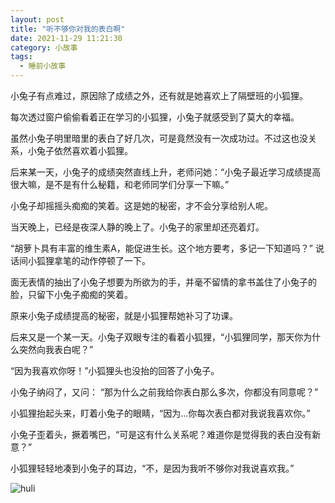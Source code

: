 ```yaml
---
layout: post
title: "听不够你对我的表白啊"
date: 2021-11-29 11:21:30
category: 小故事
tags:
  - 睡前小故事
---
```



小兔子有点难过，原因除了成绩之外，还有就是她喜欢上了隔壁班的小狐狸。

每次透过窗户偷偷看着正在学习的小狐狸，小兔子就感受到了莫大的幸福。

虽然小兔子明里暗里的表白了好几次，可是竟然没有一次成功过。不过这也没关系，小兔子依然喜欢着小狐狸。

后来某一天，小兔子的成绩突然直线上升，老师问她：“小兔子最近学习成绩提高很大嘛，是不是有什么秘籍，和老师同学们分享一下嘛。”

小兔子却摇摇头痴痴的笑着。这是她的秘密，才不会分享给别人呢。

当天晚上，已经是夜深人静的晚上了。小兔子的家里却还亮着灯。

“胡萝卜具有丰富的维生素A，能促进生长。这个地方要考，多记一下知道吗？” 说话间小狐狸拿笔的动作停顿了一下。

面无表情的抽出了小兔子想要为所欲为的手，并毫不留情的拿书盖住了小兔子的脸，只留下小兔子痴痴的笑着。

原来小兔子成绩提高的秘密，就是小狐狸帮她补习了功课。

后来又是一个某一天。小兔子双眼专注的看着小狐狸，“小狐狸同学，那天你为什么突然向我表白呢？”

“因为我喜欢你呀！”小狐狸头也没抬的回答了小兔子。

小兔子纳闷了，又问： “那为什么之前我给你表白那么多次，你都没有同意呢？”

小狐狸抬起头来，盯着小兔子的眼睛，“因为...你每次表白都对我说我喜欢你。”

小兔子歪着头，撅着嘴巴，“可是这有什么关系呢？难道你是觉得我的表白没有新意？”

小狐狸轻轻地凑到小兔子的耳边，“不，是因为我听不够你对我说喜欢我。”

![huli](https://i.loli.net/2021/11/28/2VXuWZcg49J6ObA.jpg)

